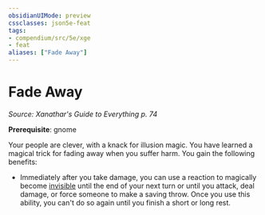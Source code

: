 ```yaml
---
obsidianUIMode: preview
cssclasses: json5e-feat
tags:
- compendium/src/5e/xge
- feat
aliases: ["Fade Away"]
---
```

# Fade Away
*Source: Xanathar's Guide to Everything p. 74*  

**Prerequisite**: gnome

Your people are clever, with a knack for illusion magic. You have learned a magical trick for fading away when you suffer harm. You gain the following benefits:

- Immediately after you take damage, you can use a reaction to magically become [invisible](../../5e-rules/conditions.md##invisible) until the end of your next turn or until you attack, deal damage, or force someone to make a saving throw. Once you use this ability, you can't do so again until you finish a short or long rest.